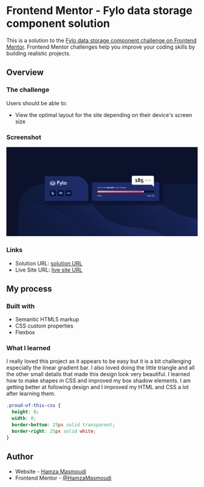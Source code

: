# Frontend Mentor - Fylo data storage component solution

This is a solution to the [Fylo data storage component challenge on Frontend Mentor](https://www.frontendmentor.io/challenges/fylo-data-storage-component-1dZPRbV5n). Frontend Mentor challenges help you improve your coding skills by building realistic projects.

## Overview

### The challenge

Users should be able to:

- View the optimal layout for the site depending on their device's screen size

### Screenshot

![](/images/screenshot.png)

### Links

- Solution URL: [solution URL ](https://www.frontendmentor.io/solutions/fylo-data-storage-component-html-sass-PEzcGZDqZr)
- Live Site URL: [live site URL ](https://fylor-dev.netlify.app/)

## My process

### Built with

- Semantic HTML5 markup
- CSS custom properties
- Flexbox

### What I learned

I really loved this project as it appears to be easy but it is a bit challenging especially the linear gradient bar. I also loved doing the little triangle and all the other small details that made this design look very beautiful. I learned how to make shapes in CSS and improved my box shadow elements. I am getting better at following design and I improved my HTML and CSS a lot after learning them.

```css
.proud-of-this-css {
  height: 0;
  width: 0;
  border-bottom: 25px solid transparent;
  border-right: 25px solid white;
}
```

## Author

- Website - [Hamza Masmoudi](https://hamzamasmoudi.netlify.app/)
- Frontend Mentor - [@HamzaMasmoudi](https://www.frontendmentor.io/profile/HamzaMasmoudi)
